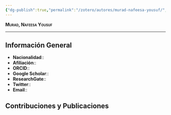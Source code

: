 ```yaml
---
{"dg-publish":true,"permalink":"/zotero/autores/murad-nafeesa-yousuf/","tags":["#autor","#researcher"]}
---
```



<span style="font-variant:small-caps; font-weight: bold;"> Murad, Nafeesa Yousuf </span>

---


## Información General

- **Nacionalidad**:: 
- **Afiliación**:: 
- **ORCID**:: 
- **Google Scholar**:: 
- **ResearchGate**:: 
- **Twitter**:: 
- **Email**::
  
## Contribuciones y Publicaciones






